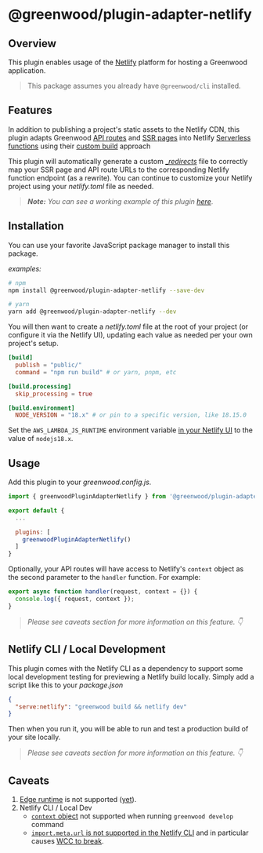 # @greenwood/plugin-adapter-netlify

## Overview
This plugin enables usage of the [Netlify](https://www.netlify.com/) platform for hosting a Greenwood application.

> This package assumes you already have `@greenwood/cli` installed.

## Features

In addition to publishing a project's static assets to the Netlify CDN, this plugin adapts Greenwood [API routes](https://www.greenwoodjs.io/docs/api-routes/) and [SSR pages](https://www.greenwoodjs.io/docs/server-rendering/) into Netlify [Serverless functions](https://docs.netlify.com/functions/overview/) using their [custom build](https://docs.netlify.com/functions/deploy/?fn-language=js#custom-build-2) approach

This plugin will automatically generate a custom [__redirects_](https://docs.netlify.com/routing/redirects/) file to correctly map your SSR page and API route URLs to the corresponding Netlify function endpoint (as a rewrite).  You can continue to customize your Netlify project using your _netlify.toml_ file as needed.

> _**Note:** You can see a working example of this plugin [here](https://github.com/ProjectEvergreen/greenwood-demo-adapter-netlify)_.


## Installation
You can use your favorite JavaScript package manager to install this package.

_examples:_
```bash
# npm
npm install @greenwood/plugin-adapter-netlify --save-dev

# yarn
yarn add @greenwood/plugin-adapter-netlify --dev
```


You will then want to create a _netlify.toml_ file at the root of your project (or configure it via the Netlify UI), updating each value as needed per your own project's setup.

```toml
[build]
  publish = "public/"
  command = "npm run build" # or yarn, pnpm, etc

[build.processing]
  skip_processing = true

[build.environment]
  NODE_VERSION = "18.x" # or pin to a specific version, like 18.15.0
```

Set the `AWS_LAMBDA_JS_RUNTIME` environment variable [in your Netlify UI](https://answers.netlify.com/t/aws-lambda-js-runtime-nodejs14-x/32161/2) to the value of  `nodejs18.x`.


## Usage
Add this plugin to your _greenwood.config.js_.

```javascript
import { greenwoodPluginAdapterNetlify } from '@greenwood/plugin-adapter-netlify';

export default {
  ...

  plugins: [
    greenwoodPluginAdapterNetlify()
  ]
}
```

Optionally, your API routes will have access to Netlify's `context` object as the second parameter to the `handler` function.  For example:
```js
export async function handler(request, context = {}) {
  console.log({ request, context });
}
```

> _Please see caveats section for more information on this feature. 👇_

## Netlify CLI / Local Development

This plugin comes with the Netlify CLI as a dependency to support some local development testing for previewing a Netlify build locally.  Simply add a script like this to your _package.json_
```json
{
  "serve:netlify": "greenwood build && netlify dev"
}
```

Then when you run it, you will be able to run and test a production build of your site locally.

> _Please see caveats section for more information on this feature. 👇_

## Caveats
1. [Edge runtime](https://docs.netlify.com/edge-functions/overview/) is not supported ([yet](https://github.com/ProjectEvergreen/greenwood/issues/1141)).
1. Netlify CLI / Local Dev
    - [`context` object](https://docs.netlify.com/functions/create/?fn-language=js#code-your-function-2) not supported when running `greenwood develop` command
    - [`import.meta.url` is not supported in the Netlify CLI](https://github.com/netlify/cli/issues/4601) and in particular causes [WCC to break](https://github.com/ProjectEvergreen/greenwood-demo-adapter-netlify#-importmetaurl).